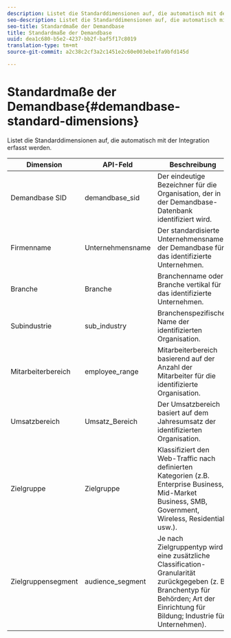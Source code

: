 ```yaml
---
description: Listet die Standarddimensionen auf, die automatisch mit der Integration erfasst werden.
seo-description: Listet die Standarddimensionen auf, die automatisch mit der Integration erfasst werden.
seo-title: Standardmaße der Demandbase
title: Standardmaße der Demandbase
uuid: dea1c680-b5e2-4237-bb2f-baf5f17c8019
translation-type: tm+mt
source-git-commit: a2c38c2cf3a2c1451e2c60e003ebe1fa9bfd145d

---
```



# Standardmaße der Demandbase{#demandbase-standard-dimensions}

Listet die Standarddimensionen auf, die automatisch mit der Integration erfasst werden.

| Dimension | API-Feld | Beschreibung |
|---|---|---|
| Demandbase SID | demandbase_sid | Der eindeutige Bezeichner für die Organisation, der in der Demandbase-Datenbank identifiziert wird. |
| Firmenname | Unternehmensname | Der standardisierte Unternehmensname der Demandbase für das identifizierte Unternehmen. |
| Branche | Branche | Branchenname oder Branche vertikal für das identifizierte Unternehmen. |
| Subindustrie | sub_industry | Branchenspezifischer Name der identifizierten Organisation. |
| Mitarbeiterbereich | employee_range | Mitarbeiterbereich basierend auf der Anzahl der Mitarbeiter für die identifizierte Organisation. |
| Umsatzbereich | Umsatz_Bereich | Der Umsatzbereich basiert auf dem Jahresumsatz der identifizierten Organisation. |
| Zielgruppe | Zielgruppe | Klassifiziert den Web-Traffic nach definierten Kategorien (z.B. Enterprise Business, Mid-Market Business, SMB, Government, Wireless, Residential usw.). |
| Zielgruppensegment | audience_segment | Je nach Zielgruppentyp wird eine zusätzliche Classification-Granularität zurückgegeben (z. B. Branchentyp für Behörden; Art der Einrichtung für Bildung; Industrie für Unternehmen). |

